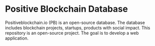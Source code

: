 # Positive Blockchain Database

Positiveblockchain.io (PB) is an open-source database. The database includes blockchain projects, startups, products with social impact. This repository is an open-source project. The goal is to develop a web application. 